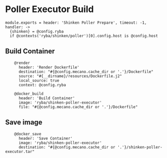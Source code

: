 
# Poller Executor Build

    module.exports = header: 'Shinken Poller Prepare', timeout: -1,  handler: ->
      {shinken} = @config.ryba
      if @contexts('ryba/shinken/poller')[0].config.host is @config.host

## Build Container

        @render
          header: 'Render Dockerfile'
          destination: "#{@config.mecano.cache_dir or '.'}/Dockerfile"
          source: "#{__dirname}/resources/Dockerfile.j2"
          local_source: true
          context: @config.ryba

        @docker_build
          header: 'Build Container'
          image: 'ryba/shinken-poller-executor'
          file: "#{@config.mecano.cache_dir or '.'}/Dockerfile"

## Save image

        @docker_save
          header: 'Save Container'
          image: 'ryba/shinken-poller-executor'
          destination: "#{@config.mecano.cache_dir or '.'}/shinken-poller-executor.tar"
